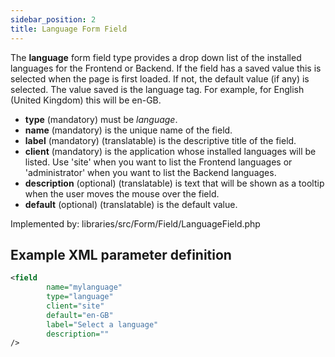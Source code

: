 ```yaml
---
sidebar_position: 2
title: Language Form Field
---
```



The **language** form field type provides a drop down list of the installed languages for the Frontend or Backend. If the field has a saved value this is selected when the page is first loaded. If not, the default value (if any) is selected. The value saved is the language tag. For example, for English (United Kingdom) this will be en-GB.

- **type** (mandatory) must be *language*.
- **name** (mandatory) is the unique name of the field.
- **label** (mandatory) (translatable) is the descriptive title of the
  field.
- **client** (mandatory) is the application whose installed languages will be listed. Use 'site' when you want to list the Frontend languages or 'administrator' when you want to list the Backend languages.
- **description** (optional) (translatable) is text that will be shown
  as a tooltip when the user moves the mouse over the field.
- **default** (optional) (translatable) is the default value.

Implemented by: libraries/src/Form/Field/LanguageField.php

## Example XML parameter definition

```xml
<field
        name="mylanguage" 
        type="language" 
        client="site" 
        default="en-GB" 
        label="Select a language" 
        description=""
/>
```
